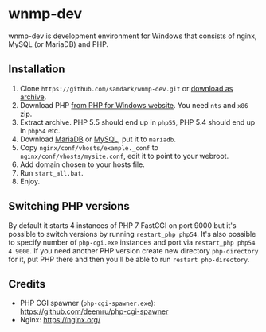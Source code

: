 wnmp-dev
========

wnmp-dev is development environment for Windows that consists of nginx, MySQL (or MariaDB) and PHP.

Installation
------------

1. Clone `https://github.com/samdark/wnmp-dev.git` or [download as archive](https://github.com/samdark/wnmp-dev/archive/master.zip).
2. Download PHP [from PHP for Windows website](http://windows.php.net/download/). You need `nts` and `x86` zip.
3. Extract archive. PHP 5.5 should end up in `php55`, PHP 5.4 should end up in `php54` etc.
4. Download [MariaDB](https://downloads.mariadb.org/) or [MySQL](https://dev.mysql.com/downloads/windows/installer/),
   put it to `mariadb`.
5. Copy `nginx/conf/vhosts/example._conf` to `nginx/conf/vhosts/mysite.conf`, edit it to point to your webroot.
6. Add domain chosen to your hosts file.
7. Run `start_all.bat`.
8. Enjoy.

Switching PHP versions
----------------------

By default it starts 4 instances of PHP 7 FastCGI on port 9000 but it's possible to switch versions by running
`restart_php php54`. It's also possible to specify number of `php-cgi.exe` instances and port via
`restart_php php54 4 9000`. If you need another PHP version create new directory `php-directory` for it, put PHP there
and then you'll be able to run `restart php-directory`.
 
Credits
-------

- PHP CGI spawner (`php-cgi-spawner.exe`): https://github.com/deemru/php-cgi-spawner
- Nginx: https://nginx.org/
